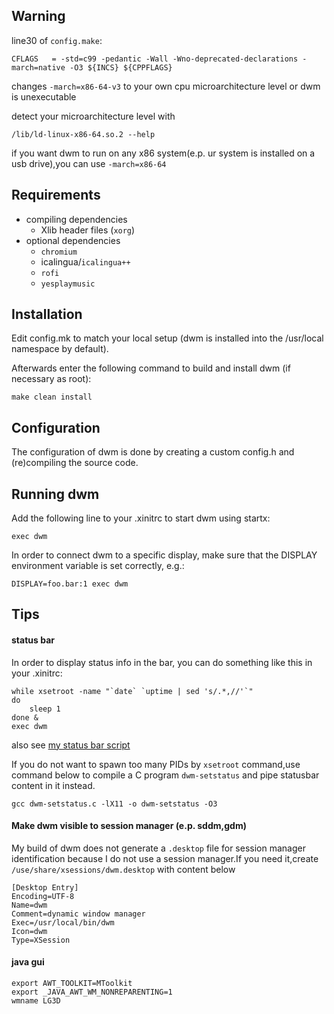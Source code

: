 
Warning
---
line30 of ```config.make```:
```
CFLAGS   = -std=c99 -pedantic -Wall -Wno-deprecated-declarations -march=native -O3 ${INCS} ${CPPFLAGS}
```
changes ```-march=x86-64-v3``` to your own cpu microarchitecture level or dwm is unexecutable

detect your microarchitecture level with
```
/lib/ld-linux-x86-64.so.2 --help
```

if you want dwm to run on any x86 system(e.p. ur system is installed on a usb drive),you can use ```-march=x86-64```

Requirements
---
- compiling dependencies
  - Xlib header files (```xorg```)
- optional dependencies
  - ```chromium```
  - icalingua/```icalingua++```
  - ```rofi```
  - ```yesplaymusic```

Installation
---
Edit config.mk to match your local setup (dwm is installed into the /usr/local namespace by default).

Afterwards enter the following command to build and install dwm (if necessary as root):

    make clean install

Configuration
---
The configuration of dwm is done by creating a custom config.h and (re)compiling the source code.

Running dwm
---
Add the following line to your .xinitrc to start dwm using startx:

    exec dwm

In order to connect dwm to a specific display, make sure that the DISPLAY environment variable is set correctly, e.g.:
```
DISPLAY=foo.bar:1 exec dwm
```

Tips
---

#### status bar ####
In order to display status info in the bar, you can do something like this in your .xinitrc:
```
while xsetroot -name "`date` `uptime | sed 's/.*,//'`"
do
	sleep 1
done &
exec dwm
```
also see [my status bar script](https://github.com/Lew1s777/dwm-statusbar)

If you do not want to spawn too many PIDs by ```xsetroot``` command,use command below to compile a C program ```dwm-setstatus``` and pipe statusbar content in it instead.
```
gcc dwm-setstatus.c -lX11 -o dwm-setstatus -O3
```

#### Make dwm visible to session manager (e.p. sddm,gdm) ####
My build of dwm does not generate a ```.desktop``` file for session manager identification because I do not use a session manager.If you need it,create ```/use/share/xsessions/dwm.desktop``` with content below
```
[Desktop Entry]
Encoding=UTF-8
Name=dwm
Comment=dynamic window manager
Exec=/usr/local/bin/dwm
Icon=dwm
Type=XSession
```

#### java gui ####
```
export AWT_TOOLKIT=MToolkit
export _JAVA_AWT_WM_NONREPARENTING=1
wmname LG3D
```
